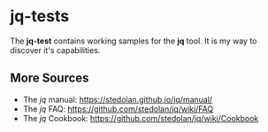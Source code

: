 # jq-tests

The **jq-test** contains working samples for the **jq** tool. It is my way to discover it's capabilities.

## More Sources
* The *jq* manual: https://stedolan.github.io/jq/manual/
* The *jq* FAQ: https://github.com/stedolan/jq/wiki/FAQ
* The *jq* Cookbook: https://github.com/stedolan/jq/wiki/Cookbook

